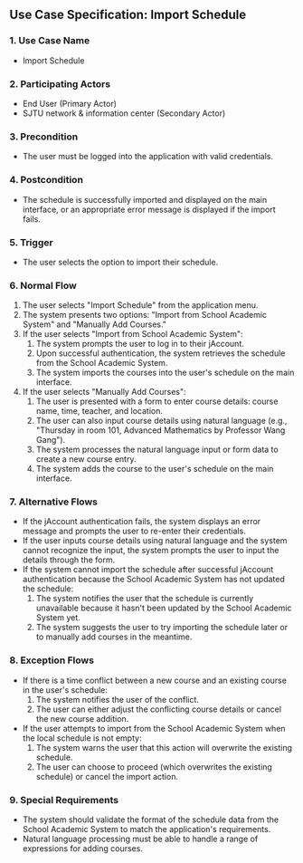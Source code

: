 ## Use Case Specification: Import Schedule

### 1. Use Case Name

- Import Schedule

### 2. Participating Actors

- End User (Primary Actor)
- SJTU network & information center (Secondary Actor)

### 3. Precondition

- The user must be logged into the application with valid credentials.

### 4. Postcondition

- The schedule is successfully imported and displayed on the main interface, or an appropriate error message is displayed if the import fails.

### 5. Trigger

- The user selects the option to import their schedule.

### 6. Normal Flow

1. The user selects "Import Schedule" from the application menu.
2. The system presents two options: "Import from School Academic System" and "Manually Add Courses."
3. If the user selects "Import from School Academic System":
   1. The system prompts the user to log in to their jAccount.
   2. Upon successful authentication, the system retrieves the schedule from the School Academic System.
   3. The system imports the courses into the user's schedule on the main interface.
4. If the user selects "Manually Add Courses":
   1. The user is presented with a form to enter course details: course name, time, teacher, and location.
   2. The user can also input course details using natural language (e.g., "Thursday in room 101, Advanced Mathematics by Professor Wang Gang").
   3. The system processes the natural language input or form data to create a new course entry.
   4. The system adds the course to the user's schedule on the main interface.

### 7. Alternative Flows

- If the jAccount authentication fails, the system displays an error message and prompts the user to re-enter their credentials.
- If the user inputs course details using natural language and the system cannot recognize the input, the system prompts the user to input the details through the form.
- If the system cannot import the schedule after successful jAccount authentication because the School Academic System has not updated the schedule:
  1. The system notifies the user that the schedule is currently unavailable because it hasn't been updated by the School Academic System yet.
  2. The system suggests the user to try importing the schedule later or to manually add courses in the meantime.

### 8. Exception Flows

- If there is a time conflict between a new course and an existing course in the user's schedule:
  1. The system notifies the user of the conflict.
  2. The user can either adjust the conflicting course details or cancel the new course addition.
- If the user attempts to import from the School Academic System when the local schedule is not empty:
  1. The system warns the user that this action will overwrite the existing schedule.
  2. The user can choose to proceed (which overwrites the existing schedule) or cancel the import action.

### 9. Special Requirements

- The system should validate the format of the schedule data from the School Academic System to match the application's requirements.
- Natural language processing must be able to handle a range of expressions for adding courses.
